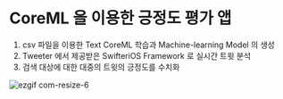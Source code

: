 # CoreML 을 이용한 긍정도 평가 앱

1. csv 파일을 이용한 Text CoreML 학습과 Machine-learning Model 의 생성
2. Tweeter 에서 제공받은 SwifteriOS Framework 로 실시간 트윗 분석
3. 검색 대상에 대한 대중의 트윗의 긍정도를 수치화


![ezgif com-resize-6](https://user-images.githubusercontent.com/81463008/117583840-6d9f9700-b144-11eb-8607-a5b2f6d01e44.gif)
